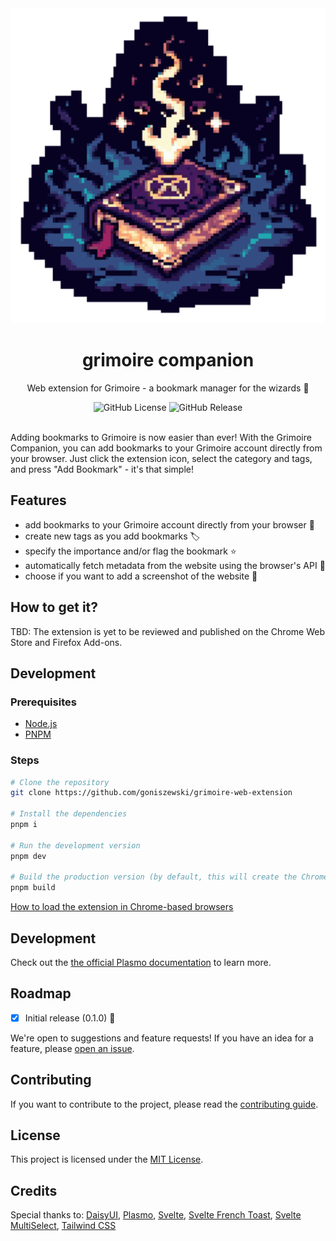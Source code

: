 <div align="center">
  <img alt="Grimoire Logo" src="assets/icon.png">
  <h1>grimoire companion</h1>
  <p>Web extension for Grimoire - a bookmark manager for the wizards 🧙</p>
<img alt="GitHub License" src="https://img.shields.io/github/license/goniszewski/grimoire-web-extension">
<img alt="GitHub Release" src="https://img.shields.io/github/v/release/goniszewski/grimoire-web-extension">
</div>
<br>

Adding bookmarks to Grimoire is now easier than ever! With the Grimoire Companion, you can add bookmarks to your Grimoire account directly from your browser. Just click the extension icon, select the category and tags, and press "Add Bookmark" - it's that simple!

## Features

- add bookmarks to your Grimoire account directly from your browser 🔖
- create new tags as you add bookmarks 🏷️
- specify the importance and/or flag the bookmark ⭐
- automatically fetch metadata from the website using the browser's API 🫶
- choose if you want to add a screenshot of the website 📸

## How to get it?

TBD: The extension is yet to be reviewed and published on the Chrome Web Store and Firefox Add-ons.

## Development

### Prerequisites

- [Node.js](https://nodejs.org/en/download/)
- [PNPM](https://pnpm.io/installation)

### Steps

```bash
# Clone the repository
git clone https://github.com/goniszewski/grimoire-web-extension

# Install the dependencies
pnpm i

# Run the development version
pnpm dev

# Build the production version (by default, this will create the Chrome extension for local development in `build/chrome-mv3-prod`)
pnpm build
```

[How to load the extension in Chrome-based browsers](https://docs.plasmo.com/framework#loading-the-extension-in-chrome)

## Development

Check out the [the official Plasmo documentation](https://docs.plasmo.com/) to learn more.

## Roadmap

- [x] Initial release (0.1.0) 🚀

We're open to suggestions and feature requests! If you have an idea for a feature, please [open an issue](https://github.com/goniszewski/grimoire-web-extension/issues).

## Contributing

If you want to contribute to the project, please read the [contributing guide](CONTRIBUTING.md).

## License

This project is licensed under the [MIT License](LICENSE).

## Credits

Special thanks to: [DaisyUI](https://github.com/saadeghi/daisyui),
[Plasmo](https://docs.plasmo.com),
[Svelte](https://github.com/sveltejs/svelte),
[Svelte French Toast](https://github.com/kbrgl/svelte-french-toast),
[Svelte MultiSelect](https://github.com/janosh/svelte-multiselect),
[Tailwind CSS](https://tailwindcss.com)
